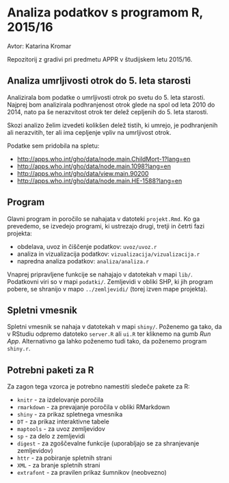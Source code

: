 # Analiza podatkov s programom R, 2015/16

Avtor: Katarina Kromar

Repozitorij z gradivi pri predmetu APPR v študijskem letu 2015/16.

## Analiza umrljivosti otrok do 5. leta starosti

Analizirala bom podatke o umrljivosti otrok po svetu do 5. leta starosti. Najprej bom analizirala podhranjenost otrok glede na spol od leta 2010 do 2014, nato pa še nerazvitost otrok ter delež cepljenih do 5. leta starosti.

Skozi analizo želim izvedeti kolikšen delež tistih, ki umrejo, je podhranjenih ali nerazvitih, ter ali ima cepljenje vpliv na umrljivost otrok.

Podatke sem pridobila na spletu:

* http://apps.who.int/gho/data/node.main.ChildMort-1?lang=en
* http://apps.who.int/gho/data/node.main.1098?lang=en
* http://apps.who.int/gho/data/view.main.90200
* http://apps.who.int/gho/data/node.main.HE-1588?lang=en

## Program

Glavni program in poročilo se nahajata v datoteki `projekt.Rmd`. Ko ga prevedemo,
se izvedejo programi, ki ustrezajo drugi, tretji in četrti fazi projekta:

* obdelava, uvoz in čiščenje podatkov: `uvoz/uvoz.r`
* analiza in vizualizacija podatkov: `vizualizacija/vizualizacija.r`
* napredna analiza podatkov: `analiza/analiza.r`

Vnaprej pripravljene funkcije se nahajajo v datotekah v mapi `lib/`. Podatkovni
viri so v mapi `podatki/`. Zemljevidi v obliki SHP, ki jih program pobere, se
shranijo v mapo `../zemljevidi/` (torej izven mape projekta).

## Spletni vmesnik

Spletni vmesnik se nahaja v datotekah v mapi `shiny/`. Poženemo ga tako, da v
RStudiu odpremo datoteko `server.R` ali `ui.R` ter kliknemo na gumb *Run App*.
Alternativno ga lahko poženemo tudi tako, da poženemo program `shiny.r`.

## Potrebni paketi za R

Za zagon tega vzorca je potrebno namestiti sledeče pakete za R:

* `knitr` - za izdelovanje poročila
* `rmarkdown` - za prevajanje poročila v obliki RMarkdown
* `shiny` - za prikaz spletnega vmesnika
* `DT` - za prikaz interaktivne tabele
* `maptools` - za uvoz zemljevidov
* `sp` - za delo z zemljevidi
* `digest` - za zgoščevalne funkcije (uporabljajo se za shranjevanje zemljevidov)
* `httr` - za pobiranje spletnih strani
* `XML` - za branje spletnih strani
* `extrafont` - za pravilen prikaz šumnikov (neobvezno)
